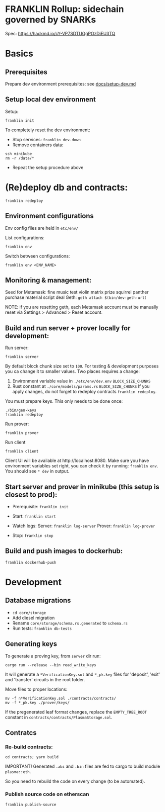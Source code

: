 # FRANKLIN Rollup: sidechain governed by SNARKs

Spec: https://hackmd.io/cY-VP7SDTUGgPOzDiEU3TQ

# Basics

## Prerequisites

Prepare dev environment prerequisites: see [docs/setup-dev.md](docs/setup-dev.md)

## Setup local dev environment


Setup:

```franklin init```

To completely reset the dev environment:

- Stop services:
```franklin dev-down```
- Remove containers data:
```
ssh minikube
rm -r /data/*
```
- Repeat the setup procedure above

# (Re)deploy db and contraсts:

```franklin redeploy```

## Environment configurations

Env config files are held in `etc/env/`

List configurations:

```franklin env```

Switch between configurations:

```franklin env <ENV_NAME>```

## Monitoring & management:

Seed for Metamask: fine music test violin matrix prize squirrel panther purchase material script deal
Geth: ```geth attach $(bin/dev-geth-url)```

NOTE: if you are resetting geth, each Metamask account must be manually reset via Settings > Advanced > Reset account.

## Build and run server + prover locally for development:

Run server:
```
franklin server
```

By default block chunk size set to `100`. For testing & development purposes you
ca change it to smaller values. Two places requires a change:
1. Environment variable value in `./etc/env/dev.env` `BLOCK_SIZE_CHUNKS`
2. Rust constant at `./core/models/params.rs` `BLOCK_SIZE_CHUNKS`
If you apply changes, do not forget to redeploy contracts `franklin redeploy`.

You must prepare keys. This only needs to be done once:
```
./bin/gen-keys
franklin redeploy
```
Run prover:
```
franklin prover
```

Run client
```
franklin client
```

Client UI will be available at http://localhost:8080.
Make sure you have environment variables set right, you can check it by running:
```franklin env```. You should see `* dev` in output.

## Start server and prover in minikube (this setup is closest to prod):

- Prerequisite: ```franklin init```

- Start:
```franklin start```

- Watch logs:
Server: ```franklin log-server```
Prover: ```franklin log-prover```

- Stop:
```franklin stop```

## Build and push images to dockerhub:

```franklin dockerhub-push```

# Development

## Database migrations

- ```cd core/storage```
- Add diesel migration
- Rename `core/storage/schema.rs.generated` to `schema.rs`
- Run tests: ```franklin db-tests```

## Generating keys

To generate a proving key, from `server` dir run:

```
cargo run --release --bin read_write_keys
```

It will generate a `*VerificationKey.sol` and `*_pk.key` files for 'deposit', 'exit' and 'transfer' circuits in the root folder.

Move files to proper locations:

```shell
mv -f n*VerificationKey.sol ./contracts/contracts/
mv -f *_pk.key ./prover/keys/
```

If the pregenerated leaf format changes, replace the `EMPTY_TREE_ROOT` constant in `contracts/contracts/PlasmaStorage.sol`.

## Contratcs

### Re-build contracts:

```
cd contracts; yarn build
```

IMPORTANT! Generated `.abi` and `.bin` files are fed to cargo to build module `plasma::eth`. 

So you need to rebuild the code on every change (to be automated).

### Publish source code on etherscan

```
franklin publish-source
```
